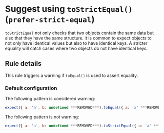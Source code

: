 # Suggest using `toStrictEqual()` (`prefer-strict-equal`)

`toStrictEqual` not only checks that two objects contain the same data but also
that they have the same structure. It is common to expect objects to not only
have identical values but also to have identical keys. A stricter equality will
catch cases where two objects do not have identical keys.

## Rule details

This rule triggers a warning if `toEqual()` is used to assert equality.

### Default configuration

The following pattern is considered warning:

```js
expect({ a: 'a', b: undefined ***REMOVED***).toEqual({ a: 'a' ***REMOVED***); // true
```

The following pattern is not warning:

```js
expect({ a: 'a', b: undefined ***REMOVED***).toStrictEqual({ a: 'a' ***REMOVED***); // false
```
